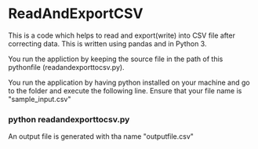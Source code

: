 # ReadAndExportCSV

This is a code which helps to read and export(write) into CSV file after correcting data. This is written using pandas and in Python 3.

You run the appliction by keeping the source file in the path of this pythonfile (readandexporttocsv.py).

You run the application by having python installed on your machine and go to the folder and execute the following line. 
Ensure that your file name is "sample_input.csv"

### python readandexporttocsv.py

An output file is generated with tha name "outputfile.csv"

